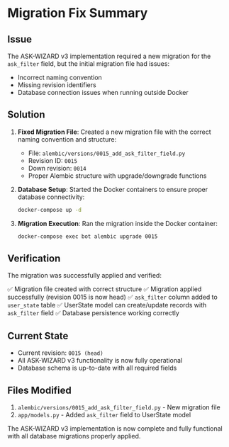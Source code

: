 # Migration Fix Summary

## Issue
The ASK-WIZARD v3 implementation required a new migration for the `ask_filter` field, but the initial migration file had issues:
- Incorrect naming convention
- Missing revision identifiers
- Database connection issues when running outside Docker

## Solution
1. **Fixed Migration File**: Created a new migration file with the correct naming convention and structure:
   - File: `alembic/versions/0015_add_ask_filter_field.py`
   - Revision ID: `0015`
   - Down revision: `0014`
   - Proper Alembic structure with upgrade/downgrade functions

2. **Database Setup**: Started the Docker containers to ensure proper database connectivity:
   ```bash
   docker-compose up -d
   ```

3. **Migration Execution**: Ran the migration inside the Docker container:
   ```bash
   docker-compose exec bot alembic upgrade 0015
   ```

## Verification
The migration was successfully applied and verified:

✅ Migration file created with correct structure
✅ Migration applied successfully (revision 0015 is now head)
✅ `ask_filter` column added to `user_state` table
✅ UserState model can create/update records with `ask_filter` field
✅ Database persistence working correctly

## Current State
- Current revision: `0015 (head)`
- All ASK-WIZARD v3 functionality is now fully operational
- Database schema is up-to-date with all required fields

## Files Modified
1. `alembic/versions/0015_add_ask_filter_field.py` - New migration file
2. `app/models.py` - Added `ask_filter` field to UserState model

The ASK-WIZARD v3 implementation is now complete and fully functional with all database migrations properly applied.